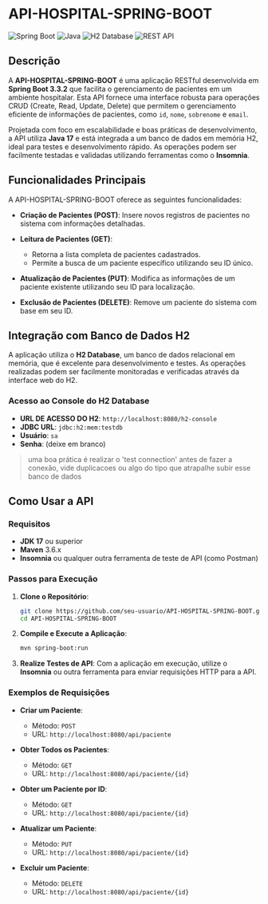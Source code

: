 # API-HOSPITAL-SPRING-BOOT

![Spring Boot](https://img.shields.io/badge/Spring%20Boot-3.3.2-brightgreen)
![Java](https://img.shields.io/badge/Java-17-blue)
![H2 Database](https://img.shields.io/badge/H2-Embedded%20Database-lightgrey)
![REST API](https://img.shields.io/badge/REST%20API-CRUD%20Operations-orange)

## Descrição

A **API-HOSPITAL-SPRING-BOOT** é uma aplicação RESTful desenvolvida em **Spring Boot 3.3.2** que facilita o gerenciamento de pacientes em um ambiente hospitalar. Esta API fornece uma interface robusta para operações CRUD (Create, Read, Update, Delete) que permitem o gerenciamento eficiente de informações de pacientes, como `id`, `nome`, `sobrenome` e `email`.

Projetada com foco em escalabilidade e boas práticas de desenvolvimento, a API utiliza **Java 17** e está integrada a um banco de dados em memória H2, ideal para testes e desenvolvimento rápido. As operações podem ser facilmente testadas e validadas utilizando ferramentas como o **Insomnia**.

## Funcionalidades Principais

A API-HOSPITAL-SPRING-BOOT oferece as seguintes funcionalidades:

- **Criação de Pacientes (POST)**: Insere novos registros de pacientes no sistema com informações detalhadas.

- **Leitura de Pacientes (GET)**:
    - Retorna a lista completa de pacientes cadastrados.
    - Permite a busca de um paciente específico utilizando seu ID único.

- **Atualização de Pacientes (PUT)**: Modifica as informações de um paciente existente utilizando seu ID para localização.

- **Exclusão de Pacientes (DELETE)**: Remove um paciente do sistema com base em seu ID.

## Integração com Banco de Dados H2

A aplicação utiliza o **H2 Database**, um banco de dados relacional em memória, que é excelente para desenvolvimento e testes. As operações realizadas podem ser facilmente monitoradas e verificadas através da interface web do H2.

### Acesso ao Console do H2 Database

- **URL DE ACESSO DO H2**: `http://localhost:8080/h2-console`
- **JDBC URL**: `jdbc:h2:mem:testdb`
- **Usuário**: `sa`
- **Senha**: (deixe em branco)

> uma boa prática é realizar o 'test connection' antes de fazer a conexão, vide duplicacoes ou algo do tipo que atrapalhe subir esse banco de dados
## Como Usar a API

### Requisitos

- **JDK 17** ou superior
- **Maven** 3.6.x
- **Insomnia** ou qualquer outra ferramenta de teste de API (como Postman)

### Passos para Execução

1. **Clone o Repositório**:
    ```bash
    git clone https://github.com/seu-usuario/API-HOSPITAL-SPRING-BOOT.git
    cd API-HOSPITAL-SPRING-BOOT
    ```

2. **Compile e Execute a Aplicação**:
    ```bash
    mvn spring-boot:run
    ```

3. **Realize Testes de API**:
   Com a aplicação em execução, utilize o **Insomnia** ou outra ferramenta para enviar requisições HTTP para a API.

### Exemplos de Requisições

- **Criar um Paciente**:
    - Método: `POST`
    - URL: `http://localhost:8080/api/paciente`
    
- **Obter Todos os Pacientes**:
    - Método: `GET`
    - URL: `http://localhost:8080/api/paciente/{id}`

- **Obter um Paciente por ID**:
    - Método: `GET`
    - URL: `http://localhost:8080/api/paciente/{id}`

- **Atualizar um Paciente**:
    - Método: `PUT`
    - URL: `http://localhost:8080/api/paciente/{id}`
    
- **Excluir um Paciente**:
    - Método: `DELETE`
    - URL: `http://localhost:8080/api/paciente/{id}`


